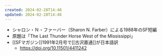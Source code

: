 ```yaml
---
created: 2024-02-28T14:48
updated: 2024-02-28T14:48
---
```


- シャロン・Ｎ・ファーバー（Sharon N. Farber）による1988年のSF短編
- 原題は「The Last Thunder Horse West of the Mississippi」
- [[SFマガジン]]1991年2月号で[[古沢嘉通]]が日本語訳
    - https://doi.org/10.11501/4411242